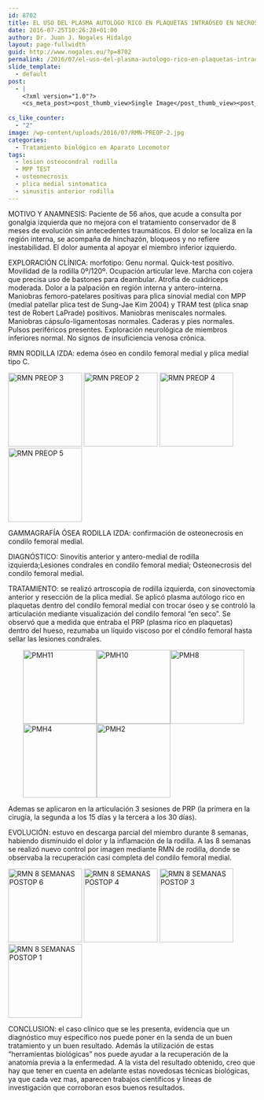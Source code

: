 ```yaml
---
id: 8702
title: EL USO DEL PLASMA AUTOLOGO RICO EN PLAQUETAS INTRAÓSEO EN NECROSIS ÓSEAS DEL CONDILO FEMORAL MEDIAL RODILLA IZQUIERDA A PROPÓSITO DE UN CASO.
date: 2016-07-25T10:26:28+01:00
author: Dr. Juan J. Nogales Hidalgo
layout: page-fullwidth
guid: http://www.nogales.eu/?p=8702
permalink: /2016/07/el-uso-del-plasma-autologo-rico-en-plaquetas-intraoseo-en-necrosis-oseas-del-condilo-femoral-medial-rodilla-izquierda-a-proposito-de-un-caso-2/
slide_template:
  - default
post:
  - |
    <?xml version="1.0"?>
    <cs_meta_post><post_thumb_view>Single Image</post_thumb_view><post_featured_image_as_thumbnail/><post_thumb_audio/><post_thumb_video/><post_thumb_slider/><post_thumb_slider_type/><inside_post_thumb_view>Single Image</inside_post_thumb_view><inside_post_featured_image_as_thumbnail/><inside_post_thumb_audio/><inside_post_thumb_video/><inside_post_thumb_slider/><inside_post_thumb_slider_type/><post_social_sharing>on</post_social_sharing><post_author_info_show>on</post_author_info_show><post_tags_show>on</post_tags_show><post_attachment_show>on</post_attachment_show><page_title/><page_sub_title/><page_subheader_color/><page_subheader_font_color/><header_banner_style>default_header</header_banner_style><header_banner_image/><header_banner_flex_slider>blog</header_banner_flex_slider><custom_slider_id/><sidebar_layout><cs_layout/></sidebar_layout></cs_meta_post>
    
cs_like_counter:
  - "2"
image: /wp-content/uploads/2016/07/RMN-PREOP-2.jpg
categories:
  - Tratamiento biológico en Aparato Locomotor
tags:
  - lesion osteocondral rodilla
  - MPP TEST
  - osteonecrosis
  - plica medial sintomatica
  - sinusitis anterior rodilla
---
```

<p style="text-align: left;">
  MOTIVO Y ANAMNESIS: Paciente de 56 años, que acude a consulta por gonalgia izquierda que no mejora con el tratamiento conservador de 8 meses de evolución sin antecedentes traumáticos. El dolor se localiza en la región interna, se acompaña de hinchazón, bloqueos y no refiere inestabilidad. El dolor aumenta al apoyar el miembro inferior izquierdo.
</p>

<p style="text-align: left;">
  EXPLORACIÓN CLÍNICA: morfotipo: Genu normal. Quick-test positivo. Movilidad de la rodilla 0º/120º. Ocupación articular leve. Marcha con cojera que precisa uso de bastones para deambular. Atrofia de cuádriceps moderada. Dolor a la palpación en región interna y antero-interna. Maniobras femoro-patelares positivas para plica sinovial medial con MPP (medial patellar plica test de Sung-Jae Kim 2004) y TRAM test (plica snap test de Robert LaPrade) positivos. Maniobras meniscales normales. Maniobras cápsulo-ligamentosas normales. Caderas y pies normales. Pulsos periféricos presentes. Exploración neurológica de miembros inferiores normal. No signos de insuficiencia venosa crónica.
</p>

<p style="text-align: left;">
  RMN RODILLA IZDA: edema óseo en condilo femoral medial y plica medial tipo C.
</p>

<p style="text-align: left;">
  <a href="http://www.nogales.eu/wp-content/uploads/2016/07/RMN-PREOP-3.jpg"><img loading="lazy" class="aligncenter size-thumbnail wp-image-8701" src="http://www.nogales.eu/wp-content/uploads/2016/07/RMN-PREOP-3-150x150.jpg" alt="RMN PREOP 3" width="150" height="150" /></a> <a href="http://www.nogales.eu/wp-content/uploads/2016/07/RMN-PREOP-2.jpg"><img loading="lazy" class="aligncenter size-thumbnail wp-image-8700" src="http://www.nogales.eu/wp-content/uploads/2016/07/RMN-PREOP-2-150x150.jpg" alt="RMN PREOP 2" width="150" height="150" /></a> <a href="http://www.nogales.eu/wp-content/uploads/2016/07/RMN-PREOP-4.jpg"><img loading="lazy" class="aligncenter size-thumbnail wp-image-8712" src="http://www.nogales.eu/wp-content/uploads/2016/07/RMN-PREOP-4-150x150.jpg" alt="RMN PREOP 4" width="150" height="150" /></a><a href="http://www.nogales.eu/wp-content/uploads/2016/07/RMN-PREOP-5.jpg"><img loading="lazy" class="aligncenter size-thumbnail wp-image-8713" src="http://www.nogales.eu/wp-content/uploads/2016/07/RMN-PREOP-5-150x150.jpg" alt="RMN PREOP 5" width="150" height="150" /></a>
</p>

<p style="text-align: left;">
  GAMMAGRAFÍA ÓSEA RODILLA IZDA: confirmación de osteonecrosis en condilo femoral medial.
</p>

<p style="text-align: left;">
  DIAGNÓSTICO: Sinovitis anterior y antero-medial de rodilla izquierda;Lesiones condrales en condilo femoral medial; Osteonecrosis del condilo femoral medial.
</p>

<p style="text-align: left;">
  TRATAMIENTO: se realizó artroscopia de rodilla izquierda, con sinovectomía anterior y resección de la plica medial. Se aplicó plasma autólogo rico en plaquetas dentro del condilo femoral medial con trocar óseo y se controló la articulación mediante visualización del condilo femoral &#8220;en seco&#8221;. Se observó que a medida que entraba el PRP (plasma rico en plaquetas) dentro del hueso, rezumaba un líquido viscoso por el cóndilo femoral hasta sellar las lesiones condrales.
</p>

<p style="padding-left: 30px; text-align: left;">
  <a href="http://www.nogales.eu/wp-content/uploads/2016/07/PMH11.jpg"><img loading="lazy" class="aligncenter size-thumbnail wp-image-8684" src="http://www.nogales.eu/wp-content/uploads/2016/07/PMH11-150x150.jpg" alt="PMH11" width="150" height="150" /></a><a href="http://www.nogales.eu/wp-content/uploads/2016/07/PMH10.jpg"><img loading="lazy" class="aligncenter size-thumbnail wp-image-8683" src="http://www.nogales.eu/wp-content/uploads/2016/07/PMH10-150x150.jpg" alt="PMH10" width="150" height="150" /></a><a href="http://www.nogales.eu/wp-content/uploads/2016/07/PMH8.jpg"><img loading="lazy" class="aligncenter size-thumbnail wp-image-8681" src="http://www.nogales.eu/wp-content/uploads/2016/07/PMH8-150x150.jpg" alt="PMH8" width="150" height="150" /></a><a href="http://www.nogales.eu/wp-content/uploads/2016/07/PMH4.jpg"><img loading="lazy" class="aligncenter size-thumbnail wp-image-8677" src="http://www.nogales.eu/wp-content/uploads/2016/07/PMH4-150x150.jpg" alt="PMH4" width="150" height="150" /></a><a href="http://www.nogales.eu/wp-content/uploads/2016/07/PMH2.jpg"><img loading="lazy" class="aligncenter size-thumbnail wp-image-8675" src="http://www.nogales.eu/wp-content/uploads/2016/07/PMH2-150x150.jpg" alt="PMH2" width="150" height="150" /></a>
</p>

<p style="text-align: left;">
  Ademas se aplicaron en la articulación 3 sesiones de PRP (la primera en la cirugía, la segunda a los 15 días y la tercera a los 30 días).
</p>

EVOLUCIÓN: estuvo en descarga parcial del miembro durante 8 semanas, habiendo disminuido el dolor y la inflamación de la rodilla. A las 8 semanas se realizó nuevo control por imagen mediante RMN de rodilla, donde se observaba la recuperación casi completa del condilo femoral medial.

<p style="text-align: left;">
  <a href="http://www.nogales.eu/wp-content/uploads/2016/07/RMN-8-SEMANAS-POSTOP-6.jpg"><img loading="lazy" class="aligncenter size-thumbnail wp-image-8691" src="http://www.nogales.eu/wp-content/uploads/2016/07/RMN-8-SEMANAS-POSTOP-6-150x150.jpg" alt="RMN 8 SEMANAS POSTOP 6" width="150" height="150" srcset="https://www.nogales.eu/wp-content/uploads/2016/07/RMN-8-SEMANAS-POSTOP-6-150x150.jpg 150w, https://www.nogales.eu/wp-content/uploads/2016/07/RMN-8-SEMANAS-POSTOP-6-300x300.jpg 300w, https://www.nogales.eu/wp-content/uploads/2016/07/RMN-8-SEMANAS-POSTOP-6.jpg 626w" sizes="(max-width: 150px) 100vw, 150px" /></a> <a href="http://www.nogales.eu/wp-content/uploads/2016/07/RMN-8-SEMANAS-POSTOP-4.jpg"><img loading="lazy" class="aligncenter size-thumbnail wp-image-8689" src="http://www.nogales.eu/wp-content/uploads/2016/07/RMN-8-SEMANAS-POSTOP-4-150x150.jpg" alt="RMN 8 SEMANAS POSTOP 4" width="150" height="150" srcset="https://www.nogales.eu/wp-content/uploads/2016/07/RMN-8-SEMANAS-POSTOP-4-150x150.jpg 150w, https://www.nogales.eu/wp-content/uploads/2016/07/RMN-8-SEMANAS-POSTOP-4-300x300.jpg 300w, https://www.nogales.eu/wp-content/uploads/2016/07/RMN-8-SEMANAS-POSTOP-4.jpg 626w" sizes="(max-width: 150px) 100vw, 150px" /></a> <a href="http://www.nogales.eu/wp-content/uploads/2016/07/RMN-8-SEMANAS-POSTOP-3.jpg"><img loading="lazy" class="aligncenter size-thumbnail wp-image-8688" src="http://www.nogales.eu/wp-content/uploads/2016/07/RMN-8-SEMANAS-POSTOP-3-150x150.jpg" alt="RMN 8 SEMANAS POSTOP 3" width="150" height="150" srcset="https://www.nogales.eu/wp-content/uploads/2016/07/RMN-8-SEMANAS-POSTOP-3-150x150.jpg 150w, https://www.nogales.eu/wp-content/uploads/2016/07/RMN-8-SEMANAS-POSTOP-3-300x300.jpg 300w, https://www.nogales.eu/wp-content/uploads/2016/07/RMN-8-SEMANAS-POSTOP-3.jpg 626w" sizes="(max-width: 150px) 100vw, 150px" /></a> <a href="http://www.nogales.eu/wp-content/uploads/2016/07/RMN-8-SEMANAS-POSTOP-1.jpg"><img loading="lazy" class="aligncenter size-thumbnail wp-image-8686" src="http://www.nogales.eu/wp-content/uploads/2016/07/RMN-8-SEMANAS-POSTOP-1-150x150.jpg" alt="RMN 8 SEMANAS POSTOP 1" width="150" height="150" srcset="https://www.nogales.eu/wp-content/uploads/2016/07/RMN-8-SEMANAS-POSTOP-1-150x150.jpg 150w, https://www.nogales.eu/wp-content/uploads/2016/07/RMN-8-SEMANAS-POSTOP-1-300x300.jpg 300w, https://www.nogales.eu/wp-content/uploads/2016/07/RMN-8-SEMANAS-POSTOP-1.jpg 626w" sizes="(max-width: 150px) 100vw, 150px" /></a>
</p>

<p style="text-align: left;">
  CONCLUSION: el caso clínico que se les presenta, evidencia que un diagnóstico muy específico nos puede poner en la senda de un buen tratamiento y un buen resultado. Además la utilización de estas &#8220;herramientas biológicas&#8221; nos puede ayudar a la recuperación de la anatomía previa a la enfermedad. A la vista del resultado obtenido, creo que hay que tener en cuenta en adelante estas novedosas técnicas biológicas, ya que cada vez mas, aparecen trabajos científicos y lineas de investigación que corroboran esos buenos resultados.
</p>